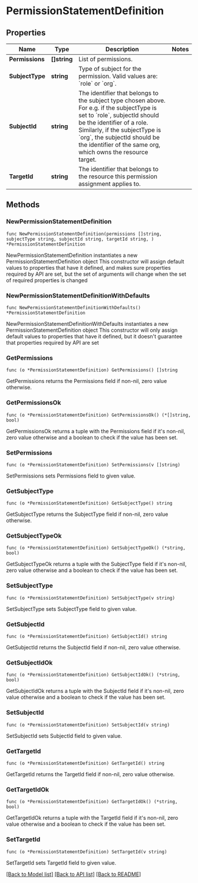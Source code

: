 # PermissionStatementDefinition

## Properties

Name | Type | Description | Notes
------------ | ------------- | ------------- | -------------
**Permissions** | **[]string** | List of permissions. | 
**SubjectType** | **string** | Type of subject for the permission. Valid values are: &#x60;role&#x60; or &#x60;org&#x60;. | 
**SubjectId** | **string** | The identifier that belongs to the subject type chosen above. For e.g. if the subjectType is set to &#x60;role&#x60;, subjectId should be the identifier of a role.  Similarly, if the subjectType is &#x60;org&#x60;, the subjectId should be the identifier of the same org,  which owns the resource target. | 
**TargetId** | **string** | The identifier that belongs to the resource this permission assignment applies to. | 

## Methods

### NewPermissionStatementDefinition

`func NewPermissionStatementDefinition(permissions []string, subjectType string, subjectId string, targetId string, ) *PermissionStatementDefinition`

NewPermissionStatementDefinition instantiates a new PermissionStatementDefinition object
This constructor will assign default values to properties that have it defined,
and makes sure properties required by API are set, but the set of arguments
will change when the set of required properties is changed

### NewPermissionStatementDefinitionWithDefaults

`func NewPermissionStatementDefinitionWithDefaults() *PermissionStatementDefinition`

NewPermissionStatementDefinitionWithDefaults instantiates a new PermissionStatementDefinition object
This constructor will only assign default values to properties that have it defined,
but it doesn't guarantee that properties required by API are set

### GetPermissions

`func (o *PermissionStatementDefinition) GetPermissions() []string`

GetPermissions returns the Permissions field if non-nil, zero value otherwise.

### GetPermissionsOk

`func (o *PermissionStatementDefinition) GetPermissionsOk() (*[]string, bool)`

GetPermissionsOk returns a tuple with the Permissions field if it's non-nil, zero value otherwise
and a boolean to check if the value has been set.

### SetPermissions

`func (o *PermissionStatementDefinition) SetPermissions(v []string)`

SetPermissions sets Permissions field to given value.


### GetSubjectType

`func (o *PermissionStatementDefinition) GetSubjectType() string`

GetSubjectType returns the SubjectType field if non-nil, zero value otherwise.

### GetSubjectTypeOk

`func (o *PermissionStatementDefinition) GetSubjectTypeOk() (*string, bool)`

GetSubjectTypeOk returns a tuple with the SubjectType field if it's non-nil, zero value otherwise
and a boolean to check if the value has been set.

### SetSubjectType

`func (o *PermissionStatementDefinition) SetSubjectType(v string)`

SetSubjectType sets SubjectType field to given value.


### GetSubjectId

`func (o *PermissionStatementDefinition) GetSubjectId() string`

GetSubjectId returns the SubjectId field if non-nil, zero value otherwise.

### GetSubjectIdOk

`func (o *PermissionStatementDefinition) GetSubjectIdOk() (*string, bool)`

GetSubjectIdOk returns a tuple with the SubjectId field if it's non-nil, zero value otherwise
and a boolean to check if the value has been set.

### SetSubjectId

`func (o *PermissionStatementDefinition) SetSubjectId(v string)`

SetSubjectId sets SubjectId field to given value.


### GetTargetId

`func (o *PermissionStatementDefinition) GetTargetId() string`

GetTargetId returns the TargetId field if non-nil, zero value otherwise.

### GetTargetIdOk

`func (o *PermissionStatementDefinition) GetTargetIdOk() (*string, bool)`

GetTargetIdOk returns a tuple with the TargetId field if it's non-nil, zero value otherwise
and a boolean to check if the value has been set.

### SetTargetId

`func (o *PermissionStatementDefinition) SetTargetId(v string)`

SetTargetId sets TargetId field to given value.



[[Back to Model list]](../README.md#documentation-for-models) [[Back to API list]](../README.md#documentation-for-api-endpoints) [[Back to README]](../README.md)


